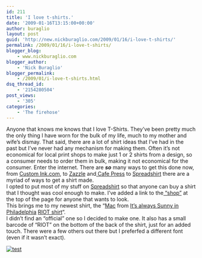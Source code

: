 ```yaml
---
id: 211
title: 'I love t-shirts.'
date: '2009-01-16T13:15:00+00:00'
author: buraglio
layout: post
guid: 'http://new.nickburaglio.com/2009/01/16/i-love-t-shirts/'
permalink: /2009/01/16/i-love-t-shirts/
blogger_blog:
    - www.nickburaglio.com
blogger_author:
    - 'Nick Buraglio'
blogger_permalink:
    - /2009/01/i-love-t-shirts.html
dsq_thread_id:
    - '2154280504'
post_views:
    - '305'
categories:
    - 'The firehose'
---
```


Anyone that knows me knows that I love T-Shirts. They’ve been pretty much the only thing I have worn for the bulk of my life, much to my mother and wife’s dismay. That said, there are a lot of shirt ideas that I’ve had in the past but I’ve never had any mechanism for making them. Often it’s not economical for local print shops to make just 1 or 2 shirts from a design, so a consumer needs to order them in bulk, making it not economical for the consumer. Enter the internet. There are ***so*** many ways to get this done now, from [Custom Ink.com](http://www.customink.com/), to [Zazzle](http://www.zazzle.com/) and[ Cafe Press](http://www.cafepress.com/) to [Spreadshirt](http://www.spreadshirt.com/) there are a myriad of ways to get a shirt made.   
I opted to put most of my stuff on [Spreadshirt](http://buraglio.spreadshirt.com/) so that anyone can buy a shirt that I thought was cool enough to make. I’ve added a link to the[ “shop”](http://buraglio.com/nick/shop) at the top of the page for anyone that wants to look.   
This brings me to my newest shirt, the “[Mac](http://www.imdb.com/name/nm0568390/) from [It’s always Sunny in Philadelphia](http://www.fxnetworks.com/shows/originals/sunny/) [RIOT shirt](http://buraglio.spreadshirt.com/us/US/Shop/Article/Index/article/4060519/)“.   
I didn’t find an “official” one so I decided to make one. It also has a small barcode of “RIOT” on the bottom of the back of the shirt, just for an added touch. There were a few others out there but I preferfed a different font (even if it wasn’t exact).

[![test](http://image.spreadshirt.com/image-server/image/product/4324049/view/1/producttypecolor/2/type/png/width/190/height/190 "4060519-4324049")](http://www.nickburaglio.com/#)